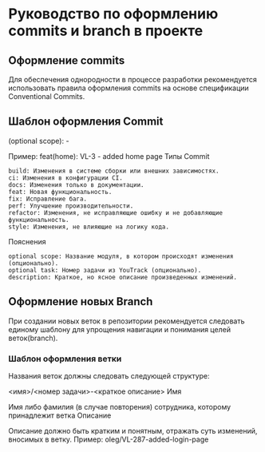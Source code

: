 # Руководство по оформлению commits и branch в проекте
## Оформление commits

Для обеспечения однородности в процессе разработки рекомендуется использовать правила оформления commits на основе спецификации Conventional Commits.
## Шаблон оформления Commit

<type>(optional scope): <optional task> - <description>

Пример:
feat(home): VL-3 - added home page
Типы Commit

    build: Изменения в системе сборки или внешних зависимостях.
    ci: Изменения в конфигурации CI.
    docs: Изменения только в документации.
    feat: Новая функциональность.
    fix: Исправление бага.
    perf: Улучшение производительности.
    refactor: Изменения, не исправляющие ошибку и не добавляющие функциональность.
    style: Изменения, не влияющие на логику кода.

Пояснения

    optional scope: Название модуля, в котором происходят изменения (опционально).
    optional task: Номер задачи из YouTrack (опционально).
    description: Краткое, но ясное описание произведенных изменений.

## Оформление новых Branch

При создании новых веток в репозитории рекомендуется следовать единому шаблону для упрощения навигации и понимания целей веток(branch).

### Шаблон оформления ветки

Названия веток должны следовать следующей структуре:

<имя>/<номер задачи>-<краткое описание>
Имя

Имя либо фамилия (в случае повторения) сотрудника, которому принадлежит ветка
Описание

Описание должно быть кратким и понятным, отражать суть изменений, вносимых в ветку.
Пример:
oleg/VL-287-added-login-page
